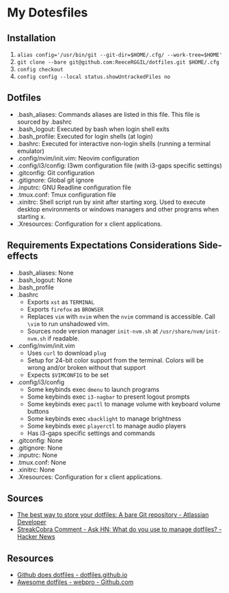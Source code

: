 # My Dotesfiles

## Installation

1. `alias config='/usr/bin/git --git-dir=$HOME/.cfg/ --work-tree=$HOME'`
2. `git clone --bare git@github.com:ReeceRGGIL/dotfiles.git $HOME/.cfg`
3. `config checkout`
4. `config config --local status.showUntrackedFiles no`

## Dotfiles

- .bash_aliases: Commands aliases are listed in this file. This file is sourced by .bashrc
- .bash_logout: Executed by bash when login shell exits
- .bash_profile: Executed for login shells (at login)
- .bashrc: Executed for interactive non-login shells (running a terminal emulator)
- .config/nvim/init.vim: Neovim configuration
- .config/i3/config: I3wm configuration file (with i3-gaps specific settings)
- .gitconfig: Git configuration
- .gitignore: Global git ignore
- .inputrc: GNU Readline configuration file
- .tmux.conf: Tmux configuration file
- .xinitrc: Shell script run by xinit after starting xorg. Used to execute desktop environments or windows managers and other programs when starting x.
- .Xresources: Configuration for x client applications.

## Requirements Expectations Considerations Side-effects

- .bash_aliases: None
- .bash_logout: None
- .bash_profile
- .bashrc
    - Exports `xst` as `TERMINAL`
    - Exports `firefox` as `BROWSER`
    - Replaces `vim` with `nvim` when the `nvim` command is accessible. Call `\vim` to run unshadowed vim.
    - Sources node version manager `init-nvm.sh` at `/usr/share/nvm/init-nvm.sh` if readable.
- .config/nvim/init.vim
    - Uses `curl` to download `plug`
    - Setup for 24-bit color support from the terminal. Colors will be wrong and/or broken without that support
    - Expects `$VIMCONFIG` to be set
- .config/i3/config
    - Some keybinds exec `dmenu` to launch programs
    - Some keybinds exec `i3-nagbar` to present logout prompts
    - Some keybinds exec `pactl` to manage volume with keyboard volume buttons
    - Some keybinds exec `xbacklight` to manage brightness
    - Some keybinds exec `playerctl` to manage audio players
    - Has i3-gaps specific settings and commands
- .gitconfig: None
- .gitignore: None
- .inputrc: None
- .tmux.conf: None
- .xinitrc: None
- .Xresources: Configuration for x client applications.

## Sources

- [The best way to store your dotfiles: A bare Git repository - Atlassian Developer](https://developer.atlassian.com/blog/2016/02/best-way-to-store-dotfiles-git-bare-repo/)
- [StreakCobra Comment - Ask HN: What do you use to manage dotfiles? - Hacker News](https://news.ycombinator.com/item?id=11070797)

## Resources

- [Github does dotfiles - dotfiles.github.io](gitfiles.github.io)
- [Awesome dotfiles - webpro - Github.com](https://github.com/webpro/awesome-dotfiles)
